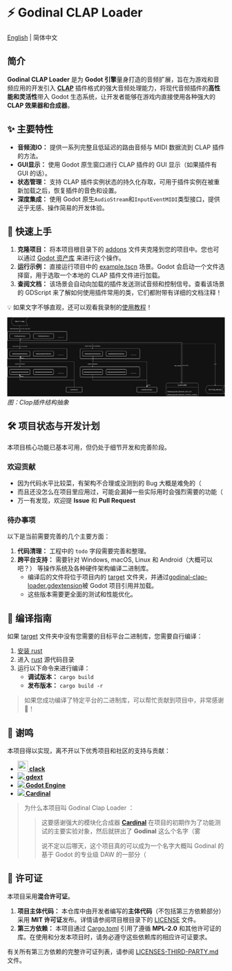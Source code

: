 # ⚡ Godinal CLAP Loader

[English](README_EN.md) | 简体中文

## 简介

**Godinal CLAP Loader** 是为 **Godot 引擎**量身打造的音频扩展，旨在为游戏和音频应用的开发引入 **[CLAP](https://github.com/free-audio/clap)** 插件格式的强大音频处理能力，将现代音频插件的**高性能和灵活性**带入 Godot 生态系统，让开发者能够在游戏内直接使用各种强大的 **CLAP 效果器和合成器**。

## ✨ 主要特性

- **音频流IO：** 提供一系列完整且低延迟的路由音频与 MIDI 数据流到 CLAP 插件的方法。
- **GUI显示：** 使用 Godot 原生窗口进行 CLAP 插件的 GUI 显示（如果插件有 GUI 的话）。
- **状态管理：** 支持 CLAP 插件实例状态的持久化存取，可用于插件实例在被重新加载之后，恢复插件的音色和设置。
- **深度集成：** 使用 Godot 原生`AudioStream`和`InputEventMIDI`类型接口，提供近乎无感、操作简易的开发体验。

## 🚀 快速上手

1.  **克隆项目：** 将本项目根目录下的 [addons](addons) 文件夹克隆到您的项目中。您也可以通过 [Godot 资产库](https://example.com) 来进行这个操作。
2.  **运行示例：** 直接运行项目中的 [example.tscn](addons/godinal-clap-loader/example.tscn) 场景。Godot 会启动一个文件选择窗，用于选取一个本地的 CLAP 插件文件进行加载。
3.  **查阅文档：** 该场景会自动向加载的插件发送测试音频和控制信号。查看该场景的 GDScript 来了解如何使用插件常用的类，它们都附带有详细的文档注释！

💡 如果文字不够直观，还可以观看我录制的[使用教程](https://example.com)！

![](addons/godinal-clap-loader/Clap插件结构.drawio.svg)
*图：Clap插件结构抽象*

## 🛠️ 项目状态与开发计划

本项目核心功能已基本可用，但仍处于细节开发和完善阶段。

### 欢迎贡献

- 因为代码水平比较菜，有架构不合理或没测到的 Bug 大概是难免的（
- 而且还没怎么在项目里应用过，可能会漏掉一些实际用时会强烈需要的功能（
- 万一有发现，欢迎提 **Issue** 和 **Pull Request**

### 待办事项

以下是当前需要完善的几个主要方面：

1.  **代码清理：** 工程中的 `todo` 字段需要完善和整理。
2.  **跨平台支持：** 需要针对 Windows, macOS, Linux 和 Android（大概可以吧？） 等操作系统及各种硬件架构编译二进制库。
      -  编译后的文件将位于项目内的 [target](addons/godinal-clap-loader/rust/target) 文件夹，并通过[godinal-clap-loader.gdextension](addons/godinal-clap-loader/godinal-clap-loader.gdextension)被 Godot 项目引用并加载。
      -  这些版本需要更全面的测试和性能优化。

## 🔨 编译指南

如果 [target](addons/godinal-clap-loader/rust/target) 文件夹中没有您需要的目标平台二进制库，您需要自行编译：

1.  [安装 rust](https://www.rust-lang.org/learn/get-started)
2.  进入 [rust](addons/godinal-clap-loader/rust) 源代码目录
3.  运行以下命令来进行编译：
      - **调试版本：** `cargo build`
      - **发布版本：** `cargo build -r`

> 如果您成功编译了特定平台的二进制库，可以帮忙贡献到项目中，非常感谢🙏！

## 👏 谢鸣

本项目得以实现，离不开以下优秀项目和社区的支持与贡献：

- **[<img src="https://github.com/prokopyl/clack/blob/main/logo.svg" width="24" height="24"> clack](https://github.com/prokopyl/clack)**
- **[<img src="https://avatars.githubusercontent.com/u/66136469?s=24&v=4"> gdext](https://github.com/godot-rust/gdext)**
- **[<img src="https://avatars.githubusercontent.com/u/6318500?s=24&v=4"> Godot Engine](https://github.com/godotengine/godot)**
- **[<img src="https://avatars.githubusercontent.com/u/6681623?s=24&v=4"> Cardinal](https://github.com/DISTRHO/Cardinal)**

> 为什么本项目叫 Godinal Clap Loader ：
> > 这要感谢强大的模块化合成器 **[Cardinal](https://github.com/DISTRHO/Cardinal)** 在项目的初期作为了功能测试的主要实验对象，然后就拼出了 **Godinal** 这么个名字（雾
> >
> > 说不定以后哪天，这个项目真的可以成为一个名字大概叫 Godinal 的基于 Godot 的专业级 DAW 的一部分（

## 📜 许可证

本项目采用**混合许可证**。

1.  **项目主体代码：** 本仓库中由开发者编写的**主体代码**（不包括第三方依赖部分）采用 **MIT 许可证**发布。详情请参阅项目根目录下的 [LICENSE](LICENSE) 文件。
2.  **第三方依赖：** 本项目通过 [Cargo.toml](addons/godinal-clap-loader/rust/Cargo.toml) 引用了遵循 **MPL-2.0** 和其他许可证的库。在使用和分发本项目时，请务必遵守这些依赖库的相应许可证要求。

有关所有第三方依赖的完整许可证列表，请参阅 [LICENSES-THIRD-PARTY.md](LICENSES-THIRD-PARTY.md) 文件。
